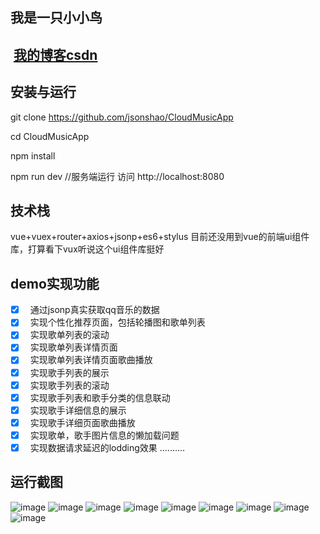 ##   我是一只小小鸟
##  [我的博客csdn](http://blog.csdn.net/shao861210)
## 安装与运行

git clone https://github.com/jsonshao/CloudMusicApp

cd CloudMusicApp

npm install

npm run dev //服务端运行 访问 http://localhost:8080
## 技术栈
vue+vuex+router+axios+jsonp+es6+stylus 目前还没用到vue的前端ui组件库，打算看下vux听说这个ui组件库挺好
## demo实现功能

- [x]   通过jsonp真实获取qq音乐的数据
- [x]   实现个性化推荐页面，包括轮播图和歌单列表
- [x]   实现歌单列表的滚动
- [x]   实现歌单列表详情页面
- [x]   实现歌单列表详情页面歌曲播放
- [x]   实现歌手列表的展示
- [x]   实现歌手列表的滚动
- [x]   实现歌手列表和歌手分类的信息联动
- [x]   实现歌手详细信息的展示
- [x]   实现歌手详细页面歌曲播放
- [x]   实现歌单，歌手图片信息的懒加载问题
- [x]   实现数据请求延迟的lodding效果
..........
## 运行截图
![image](https://github.com/jsonshao/MusicWebApp/raw/master/static/test1.png)
![image](https://github.com/jsonshao/MusicWebApp/raw/master/static/test3.png)
![image](https://github.com/jsonshao/MusicWebApp/raw/master/static/test5.png)
![image](https://github.com/jsonshao/MusicWebApp/raw/master/static/test6.png)
![image](https://github.com/jsonshao/MusicWebApp/raw/master/static/test7.png)
![image](https://github.com/jsonshao/MusicWebApp/raw/master/static/test8.png)
![image](https://github.com/jsonshao/MusicWebApp/raw/master/static/test9.png)
![image](https://github.com/jsonshao/MusicWebApp/raw/master/static/test10.png)
![image](https://github.com/jsonshao/MusicWebApp/raw/master/static/test12.png)


